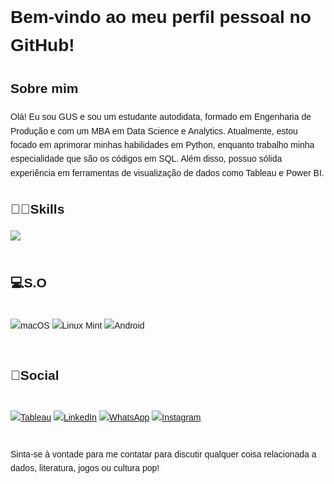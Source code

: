 <div class="markdown-body" style="font-family: Arial, sans-serif; line-height: 1.6;">

  <h1>Bem-vindo ao meu perfil pessoal no GitHub!</h1>

  <h2>Sobre mim</h2>
  <p>Olá! Eu sou GUS e sou um estudante autodidata, formado em Engenharia de Produção e com um MBA em Data Science e Analytics. Atualmente, estou focado em aprimorar minhas habilidades em Python, enquanto trabalho minha especialidade que são os códigos em SQL. Além disso, possuo sólida experiência em ferramentas de visualização de dados como Tableau e Power BI.</p>

  <h2>👨‍💻Skills</h2>
  <div>
    <img src="https://skillicons.dev/icons?i=python,github,bitbucket,linux,aws,obsidian&perline=6">
  </div><br>

  <h2>💻S.O</h2>
  <div style="display: inline_block"> <br>
    <img src="https://img.shields.io/badge/mac%20os-000000?style=for-the-badge&logo=apple&logoColor=white" alt="macOS">
    <img src="https://img.shields.io/badge/Linux_Mint-87CF3E?style=for-the-badge&logo=linux-mint&logoColor=white" alt="Linux Mint">
    <img src="https://img.shields.io/badge/Android-3DDC84?style=for-the-badge&logo=android&logoColor=white" alt="Android">
  </div> <br>

  <h2>📱Social</h2>
  <div style="display: inline_block"> <br>
    <a href="https://public.tableau.com/app/profile/gustavo.santos.jos."><img src="https://img.shields.io/badge/Tableau-E97627?style=for-the-badge&logo=Tableau&logoColor=white" alt="Tableau"></a>
    <a href="https://www.linkedin.com/in/gusdata"><img src="https://img.shields.io/badge/LinkedIn-0077B5?style=for-the-badge&logo=linkedin&logoColor=white" alt="LinkedIn"></a>
    <a href="https://api.whatsapp.com/send?phone=5511958523383"><img src="https://img.shields.io/badge/WhatsApp-25D366?style=for-the-badge&logo=whatsapp&logoColor=white" alt="WhatsApp"></a>
    <a href="https://www.instagram.com/nerd.adventures"><img src="https://img.shields.io/badge/Instagram-E4405F?style=for-the-badge&logo=instagram&logoColor=white" alt="Instagram"></a>
  </div> <br>

  <p>Sinta-se à vontade para me contatar para discutir qualquer coisa relacionada a dados, literatura, jogos ou cultura pop!</p>

</div>
